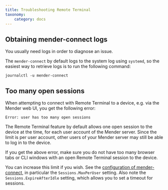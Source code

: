 ```yaml
---
title: Troubleshooting Remote Terminal
taxonomy:
    category: docs
---
```



## Obtaining mender-connect logs

You usually need logs in order to diagnose an issue.

The `mender-connect` by default logs to the system log using `systemd`, so the easiest way to retrieve logs
is to run the following command:

```
journalctl -u mender-connect
```


## Too many open sessions

When attempting to connect with Remote Terminal to a device,
e.g. via the Mender web UI, you get the following error:

```
Error: user has too many open sessions
```

The Remote Terminal feature by default allows
one open session to the device at the time, for each user account of the Mender server.
Since the limit is per user account, other users of your Mender server may
still be able to log in to the device.

If you get the above error, make sure you do not have too many browser tabs or CLI windows
with an open Remote Terminal session to the device.

You can increase this limit if you wish. See the [configuration of mender-connect](../../90.Reference/docs.md#configuration),
in particular the `Sessions.MaxPerUser` setting. Also note the `Sessions.ExpireAfterIdle`
setting, which allows you to set a timeout for sessions.
